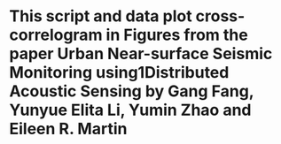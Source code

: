 # This script and data plot cross-correlogram in Figures from the paper Urban Near-surface Seismic Monitoring using1Distributed Acoustic Sensing by Gang Fang, Yunyue Elita Li, Yumin Zhao and Eileen R. Martin
